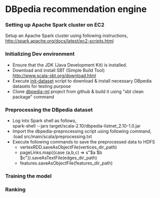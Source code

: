# DBpedia recommendation engine

### Setting up Apache Spark cluster on EC2
Setup an Apache Spark cluster using following instructions,
http://spark.apache.org/docs/latest/ec2-scripts.html

### Initializing Dev environment
* Ensure that the JDK (Java Development Kit) is installed.
* Download and install SBT (Simple Build Tool)  
http://www.scala-sbt.org/download.html
* Execute [init-dataset] script to download & install necessary DBpedia datasets for testing purpose
* Clone [dbpedia-ml] project from github & build it using "sbt clean package" command

### Preprocessing the DBpedia dataset

* Log into Spark shell as follows,  
  spark-shell --jars target/scala-2.10/dbpedia-listnet_2.10-1.0.jar
* Import the dbpedia-preprocessing script using following command,  
  :load src/main/scala/preprocessing.txt
* Execute following commands to save the preprocessed data to HDFS  
  * vertexRDD.saveAsObjectFile(vertices_dir_path)  
  * pageLinks.map({case (a,b,c) => s"$a $b $c"}).saveAsTextFile(edges_dir_path)
  * features.saveAsObjectFile(features_dir_path)  

### Training the model

### Ranking

[dbpedia-ml]: https://github.com/kulkarnism/CS298-Project
[init-dataset]: https://github.com/kulkarnism/CS298-Project/blob/master/init-dataset